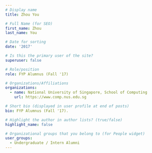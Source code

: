 ```yaml
---
# Display name
title: Zhou You

# Full Name (for SEO) 
first_name: Zhou
last_name: You

# Date for sorting
date: '2017'

# Is this the primary user of the site?
superuser: false

# Role/position
role: FYP Alumnus (Fall '17)

# Organizations/Affiliations
organizations:
  - name: National University of Singapore, School of Computing
    url: https://www.comp.nus.edu.sg

# Short bio (displayed in user profile at end of posts)
bio: FYP Alumnus (Fall '17). 

# Highlight the author in author lists? (true/false)
highlight_name: false

# Organizational groups that you belong to (for People widget)
user_groups:
  - Undergraduate / Intern Alumni
---
```

